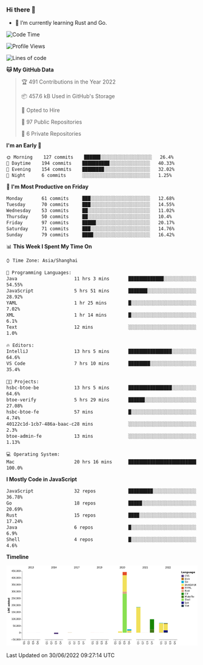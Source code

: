 ### Hi there 👋

- 🌱 I’m currently learning Rust and Go.

<!--START_SECTION:waka-->
![Code Time](http://img.shields.io/badge/Code%20Time-488%20hrs%2059%20mins-blue)

![Profile Views](http://img.shields.io/badge/Profile%20Views-0-blue)

![Lines of code](https://img.shields.io/badge/From%20Hello%20World%20I%27ve%20Written-900%20Thousand%20lines%20of%20code-blue)

**🐱 My GitHub Data** 

> 🏆 491 Contributions in the Year 2022
 > 
> 📦 457.6 kB Used in GitHub's Storage 
 > 
> 💼 Opted to Hire
 > 
> 📜 97 Public Repositories 
 > 
> 🔑 6 Private Repositories  
 > 
**I'm an Early 🐤** 

```text
🌞 Morning    127 commits    ██████░░░░░░░░░░░░░░░░░░░   26.4% 
🌆 Daytime    194 commits    ██████████░░░░░░░░░░░░░░░   40.33% 
🌃 Evening    154 commits    ████████░░░░░░░░░░░░░░░░░   32.02% 
🌙 Night      6 commits      ░░░░░░░░░░░░░░░░░░░░░░░░░   1.25%

```
📅 **I'm Most Productive on Friday** 

```text
Monday       61 commits     ███░░░░░░░░░░░░░░░░░░░░░░   12.68% 
Tuesday      70 commits     ███░░░░░░░░░░░░░░░░░░░░░░   14.55% 
Wednesday    53 commits     ██░░░░░░░░░░░░░░░░░░░░░░░   11.02% 
Thursday     50 commits     ██░░░░░░░░░░░░░░░░░░░░░░░   10.4% 
Friday       97 commits     █████░░░░░░░░░░░░░░░░░░░░   20.17% 
Saturday     71 commits     ███░░░░░░░░░░░░░░░░░░░░░░   14.76% 
Sunday       79 commits     ████░░░░░░░░░░░░░░░░░░░░░   16.42%

```


📊 **This Week I Spent My Time On** 

```text
⌚︎ Time Zone: Asia/Shanghai

💬 Programming Languages: 
Java                     11 hrs 3 mins       █████████████░░░░░░░░░░░░   54.55% 
JavaScript               5 hrs 51 mins       ███████░░░░░░░░░░░░░░░░░░   28.92% 
YAML                     1 hr 25 mins        █░░░░░░░░░░░░░░░░░░░░░░░░   7.02% 
XML                      1 hr 14 mins        █░░░░░░░░░░░░░░░░░░░░░░░░   6.1% 
Text                     12 mins             ░░░░░░░░░░░░░░░░░░░░░░░░░   1.0%

🔥 Editors: 
IntelliJ                 13 hrs 5 mins       ████████████████░░░░░░░░░   64.6% 
VS Code                  7 hrs 10 mins       ████████░░░░░░░░░░░░░░░░░   35.4%

🐱‍💻 Projects: 
hsbc-btoe-be             13 hrs 5 mins       ████████████████░░░░░░░░░   64.6% 
btoe-verify              5 hrs 29 mins       ██████░░░░░░░░░░░░░░░░░░░   27.08% 
hsbc-btoe-fe             57 mins             █░░░░░░░░░░░░░░░░░░░░░░░░   4.74% 
40122c1d-1cb7-486a-baac-c28 mins             ░░░░░░░░░░░░░░░░░░░░░░░░░   2.3% 
btoe-admin-fe            13 mins             ░░░░░░░░░░░░░░░░░░░░░░░░░   1.13%

💻 Operating System: 
Mac                      20 hrs 16 mins      █████████████████████████   100.0%

```

**I Mostly Code in JavaScript** 

```text
JavaScript               32 repos            █████████░░░░░░░░░░░░░░░░   36.78% 
Go                       18 repos            █████░░░░░░░░░░░░░░░░░░░░   20.69% 
Rust                     15 repos            ████░░░░░░░░░░░░░░░░░░░░░   17.24% 
Java                     6 repos             █░░░░░░░░░░░░░░░░░░░░░░░░   6.9% 
Shell                    4 repos             █░░░░░░░░░░░░░░░░░░░░░░░░   4.6%

```


**Timeline**

![Chart not found](https://raw.githubusercontent.com/elton/elton/main/charts/bar_graph.png) 


 Last Updated on 30/06/2022 09:27:14 UTC
<!--END_SECTION:waka-->

<!--
**elton/elton** is a ✨ _special_ ✨ repository because its `README.md` (this file) appears on your GitHub profile.

Here are some ideas to get you started:

- 🔭 I’m currently working on ...
- 🌱 I’m currently learning ...
- 👯 I’m looking to collaborate on ...
- 🤔 I’m looking for help with ...
- 💬 Ask me about ...
- 📫 How to reach me: ...
- 😄 Pronouns: ...
- ⚡ Fun fact: ...
-->
